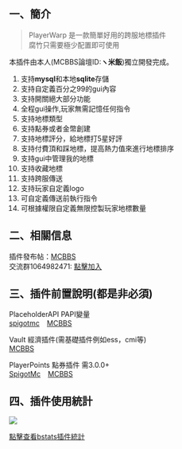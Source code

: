 ## 一、簡介
> PlayerWarp 是一款簡單好用的跨服地標插件  
> 腐竹只需要極少配置即可使用

本插件由本人(MCBBS論壇ID:**ヽ米飯**)獨立開發完成。

1. 支持**mysql**和本地**sqlite**存儲
2. 支持自定義百分之99的gui內容
3. 支持開關絕大部分功能
4. 全程gui操作,玩家無需記憶任何指令
5. 支持地標類型
6. 支持點券或者金幣創建
7. 支持地標評分，給地標打5星好評
8. 支持付費頂和踩地標，提高熱力值來進行地標排序
9. 支持gui中管理我的地標
10. 支持收藏地標
11. 支持跨服傳送
12. 支持玩家自定義logo
13. 可自定義傳送前執行指令
14. 可根據權限自定義無限控製玩家地標數量

## 二、相關信息
插件發布帖：[MCBBS](https://www.mcbbs.net/thread-1369714-1-1.html)  
交流群1064982471: [點擊加入](https://jq.qq.com/?_wv=1027&k=5sxTf8u)

## 三、插件前置說明(都是非必須)

PlaceholderAPI PAPI變量  
[spigotmc](https://www.spigotmc.org/resources/placeholderapi.6245/) &ensp;
[MCBBS](https://www.mcbbs.net/thread-1216863-1-1.html)

Vault 經濟插件(需基礎插件例如ess，cmi等)  
[MCBBS](https://www.mcbbs.net/thread-1229697-1-1.html)

PlayerPoints 點券插件 需3.0.0+    
[SpigotMc](https://www.spigotmc.org/resources/playerpoints.80745/) &ensp;
[MCBBS](https://www.mcbbs.net/thread-1296992-1-1.html)

## 四、插件使用統計

![](https://bstats.org/signatures/bukkit/PlayerWarp.svg)

[點擊查看bstats插件統計](https://bstats.org/plugin/bukkit/PlayerWarp/15977)